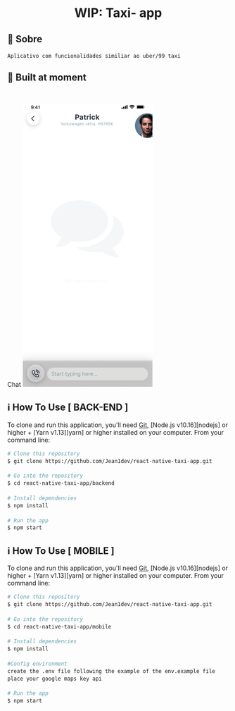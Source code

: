 <h1 align="center">
    WIP: Taxi- app
</h1>

## :rocket: Sobre
    Aplicativo com funcionalidades similiar ao uber/99 taxi

## :rocket: Built at moment
<div align="center>

SignIn
<img src="images/signup.png"><br>

Chat
<img src="images/chat.png"><br>
</div>

## :information_source: How To Use [ BACK-END ]

To clone and run this application, you'll need [Git](https://git-scm.com), [Node.js v10.16][nodejs] or higher + [Yarn v1.13][yarn] or higher installed on your computer. From your command line:

```bash
# Clone this repository
$ git clone https://github.com/Jean1dev/react-native-taxi-app.git

# Go into the repository
$ cd react-native-taxi-app/backend

# Install dependencies
$ npm install

# Run the app 
$ npm start
```

## :information_source: How To Use [ MOBILE ]

To clone and run this application, you'll need [Git](https://git-scm.com), [Node.js v10.16][nodejs] or higher + [Yarn v1.13][yarn] or higher installed on your computer. From your command line:

```bash
# Clone this repository
$ git clone https://github.com/Jean1dev/react-native-taxi-app.git

# Go into the repository
$ cd react-native-taxi-app/mobile

# Install dependencies
$ npm install

#Config environment
create the .env file following the example of the env.example file
place your google maps key api

# Run the app 
$ npm start